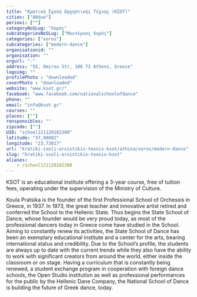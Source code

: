 ```yaml
---
title: "Κρατική Σχολή Ορχηστικής Τέχνης (ΚΣΟΤ)"
cities: ["Αθήνα"]
perioxi: [""]
categoryNoSLug: "Χορός"
subcategoriesNoSLug: ["Μοντέρνος Χορός"]
categories: ["xoros"]
subcategories: ["modern-dance"]
organisationid: ""
organisation: ""
orgurl: "-"
address: "55, Omirou Str, 106 72 Athens, Greece"
logoimg: ""
profilePhoto : "downloaded"
coverPhoto : "downloaded"
website: "www.ksot.gr/"
facebook: "www.facebook.com/nationalschoolofdance"
phone: ""
email: "info@ksot.gr"
courses: ""
places: [""]
rensponsibles: ""
zipcode: [""]
UID: "school121120182300"
latitude: "37,98082"
longitude: "23,73817"
url: "kratiki-sxoli-orxistikis-texnis-ksot/athina/xoros/modern-dance"
slug: "kratiki-sxoli-orxistikis-texnis-ksot"
aliases:
    - /school121120182300
---
```



KSOT is an educational institute offering a 3-year course, free of tuition fees, operating under the supervision of the Ministry of Culture.

Koula Pratsika is the founder of the first Professional School of Orchessis in Greece, in 1937. In 1973, the great teacher and innovative artist retired and conferred the School to the Hellenic State. Thus begins the State School of Dance, whose founder would be very proud today, as most of the professional dancers today in Greece come have studied in the School. Aiming to constantly renew its activities, the State School of Dance has been an exemplary educational institute and a center for the arts, bearing international status and credibility. Due to the School’s profile, the students are always up to date with the current trends while they also have the ability to work with significant creators from around the world, either inside the classroom or on stage. Having a curriculum that is constantly being renewed, a student exchange program in cooperation with foreign dance schools, the Open Studio institution as well as professional performances for the public by the Hellenic Dane Company, the National School of Dance is building the future of Greek dance, today.